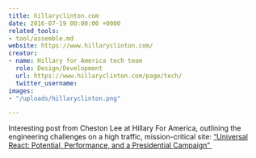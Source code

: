 ```yaml
---
title: hillaryclinton.com
date: 2016-07-19 00:00:00 +0000
related_tools:
- tool/assemble.md
website: https://www.hillaryclinton.com/
creator:
- name: Hillary for America tech team
  role: Design/Development
  url: https://www.hillaryclinton.com/page/tech/
  twitter_username: 
images:
- "/uploads/hillaryclinton.png"

---
```

Interesting post from Cheston Lee at Hillary For America, outlining the engineering challenges on a high traffic, mission-critical site: [“Universal React: Potential, Performance, and a Presidential Campaign”&nbsp;](http://bit.ly/hfa-engineering-showcase)
